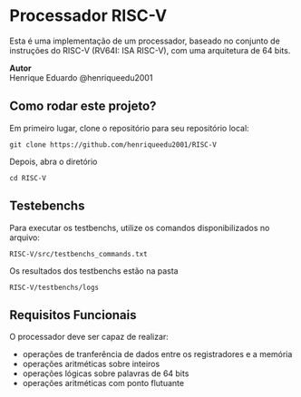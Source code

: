 # Processador RISC-V
Esta é uma implementação de um processador, baseado no conjunto de instruções do RISC-V (RV64I: ISA RISC-V), com uma arquitetura de 64 bits.

**Autor**<br>
Henrique Eduardo @henriqueedu2001

## Como rodar este projeto?
Em primeiro lugar, clone o repositório para seu repositório local:
```
git clone https://github.com/henriqueedu2001/RISC-V
```

Depois, abra o diretório
```
cd RISC-V
```

## Testebenchs
Para executar os testbenchs, utilize os comandos disponibilizados no arquivo:
```
RISC-V/src/testbenchs_commands.txt
```
Os resultados dos testbenchs estão na pasta 
```
RISC-V/testbenchs/logs
```

## Requisitos Funcionais
O processador deve ser capaz de realizar:
- operações de tranferência de dados entre os registradores e a memória
- operações aritméticas sobre inteiros
- operações lógicas sobre palavras de 64 bits
- operações aritméticas com ponto flutuante